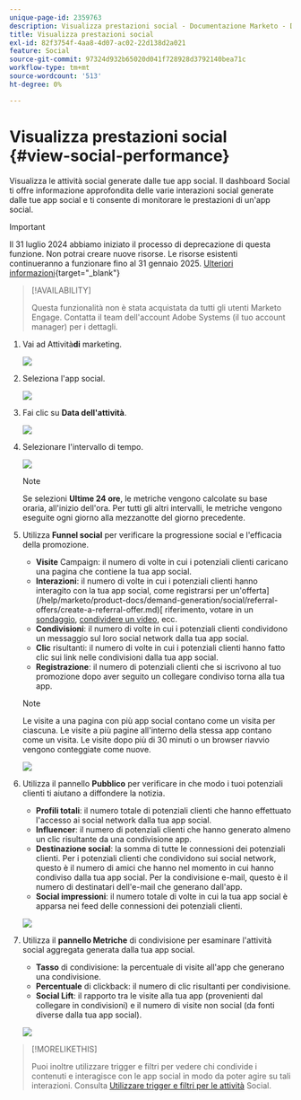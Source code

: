 ```yaml
---
unique-page-id: 2359763
description: Visualizza prestazioni social - Documentazione Marketo - Documentazione del prodotto
title: Visualizza prestazioni social
exl-id: 82f3754f-4aa8-4d07-ac02-22d138d2a021
feature: Social
source-git-commit: 97324d932b65020d041f728928d3792140bea71c
workflow-type: tm+mt
source-wordcount: '513'
ht-degree: 0%

---
```


# Visualizza prestazioni social {#view-social-performance}

Visualizza le attività social generate dalle tue app social. Il dashboard Social ti offre informazione approfondita delle varie interazioni social generate dalle tue app social e ti consente di monitorare le prestazioni di un&#39;app social.

>[!IMPORTANT]
>
>Il 31 luglio 2024 abbiamo iniziato il processo di deprecazione di questa funzione. Non potrai creare nuove risorse. Le risorse esistenti continueranno a funzionare fino al 31 gennaio 2025. [Ulteriori informazioni](https://nation.marketo.com/t5/employee-blogs/marketo-engage-social-features-deprecation/ba-p/351977){target="_blank"}

>[!AVAILABILITY]
>
>Questa funzionalità non è stata acquistata da tutti gli utenti Marketo Engage. Contatta il team dell&#39;account Adobe Systems (il tuo account manager) per i dettagli.

1. Vai ad Attività&#x200B;**di** marketing.

   ![](assets/login-marketing-activities.png)

1. Seleziona l&#39;app social.

   ![](assets/image2014-9-23-17-3a10-3a13.png)

1. Fai clic su **Data dell&#39;attività**.

   ![](assets/image2014-9-23-17-3a10-3a22.png)

1. Selezionare l&#39;intervallo di tempo.

   ![](assets/image2014-9-23-17-3a10-3a35.png)

   >[!NOTE]
   >
   >Se selezioni **Ultime 24 ore**, le metriche vengono calcolate su base oraria, all&#39;inizio dell&#39;ora. Per tutti gli altri intervalli, le metriche vengono eseguite ogni giorno alla mezzanotte del giorno precedente.

1. Utilizza **Funnel social** per verificare la progressione social e l&#39;efficacia della promozione.

   * **Visite** Campaign: il numero di volte in cui i potenziali clienti caricano una pagina che contiene la tua app social.
   * **Interazioni**: il numero di volte in cui i potenziali clienti hanno interagito con la tua app social, come registrarsi per un&#39;offerta](/help/marketo/product-docs/demand-generation/social/referral-offers/create-a-referral-offer.md)[ riferimento, votare in un [sondaggio](/help/marketo/product-docs/demand-generation/social/creating-a-poll/create-a-poll.md), [condividere un video](/help/marketo/product-docs/demand-generation/landing-pages/free-form-landing-pages/add-a-video-to-a-free-form-landing-page.md), ecc.
   * **Condivisioni**: il numero di volte in cui i potenziali clienti condividono un messaggio sul loro social network dalla tua app social.
   * **Clic** risultanti: il numero di volte in cui i potenziali clienti hanno fatto clic sui link nelle condivisioni dalla tua app social.
   * **Registrazione**: il numero di potenziali clienti che si iscrivono al tuo promozione dopo aver seguito un collegare condiviso torna alla tua app.

   >[!NOTE]
   >
   >Le visite a una pagina con più app social contano come un visita per ciascuna. Le visite a più pagine all&#39;interno della stessa app contano come un visita. Le visite dopo più di 30 minuti o un browser riavvio vengono conteggiate come nuove.

   ![](assets/image2014-9-23-17-3a11-3a16.png)

1. Utilizza il pannello **Pubblico** per verificare in che modo i tuoi potenziali clienti ti aiutano a diffondere la notizia.

   * **Profili totali**: il numero totale di potenziali clienti che hanno effettuato l&#39;accesso ai social network dalla tua app social.
   * **Influencer**: il numero di potenziali clienti che hanno generato almeno un clic risultante da una condivisione app.
   * **Destinazione social**: la somma di tutte le connessioni dei potenziali clienti. Per i potenziali clienti che condividono sui social network, questo è il numero di amici che hanno nel momento in cui hanno condiviso dalla tua app social. Per la condivisione e-mail, questo è il numero di destinatari dell&#39;e-mail che generano dall&#39;app.
   * **Social impressioni**: il numero totale di volte in cui la tua app social è apparsa nei feed delle connessioni dei potenziali clienti.

   ![](assets/image2014-9-23-17-3a11-3a26.png)

1. Utilizza il **pannello Metriche** di condivisione per esaminare l&#39;attività social aggregata generata dalla tua app social.

   * **Tasso** di condivisione: la percentuale di visite all&#39;app che generano una condivisione.
   * **Percentuale** di clickback: il numero di clic risultanti per condivisione.
   * **Social Lift**: il rapporto tra le visite alla tua app (provenienti dal collegare in condivisioni) e il numero di visite non social (da fonti diverse dalla tua app social).

   ![](assets/image2014-9-23-17-3a11-3a35.png)

>[!MORELIKETHIS]
>
>Puoi inoltre utilizzare trigger e filtri per vedere chi condivide i contenuti e interagisce con le app social in modo da poter agire su tali interazioni. Consulta [Utilizzare trigger e filtri per le attività](/help/marketo/product-docs/demand-generation/social/social-functions/triggers-and-filters-for-social-activities.md) Social.
